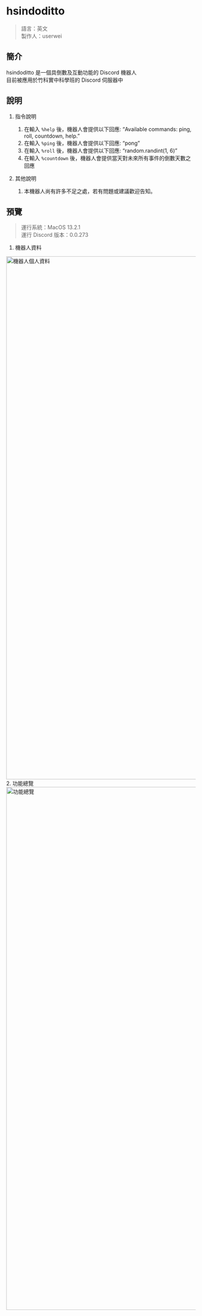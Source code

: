 # hsindoditto
> 語言：英文  
> 製作人：userwei

## 簡介
hsindoditto 是一個具倒數及互動功能的 Discord 機器人  
目前被應用於竹科實中科學班的 Discord 伺服器中

## 說明
1. 指令說明
    1. 在輸入 `%help` 後，機器人會提供以下回應: “Available commands: ping, roll, countdown, help.”
    2. 在輸入 `%ping` 後，機器人會提供以下回應: “pong”
    3. 在輸入 `%roll` 後，機器人會提供以下回應: “random.randint(1, 6)”
    4. 在輸入 `%countdown` 後，機器人會提供當天對未來所有事件的倒數天數之回應
    
2. 其他說明
    1. 本機器人尚有許多不足之處，若有問題或建議歡迎告知。

## 預覽
> 運行系統：MacOS 13.2.1  
> 運行 Discord 版本：0.0.273
1. 機器人資料  
<img width="1392" alt="機器人個人資料" src="https://user-images.githubusercontent.com/70355885/226312487-bd935f98-6d4a-4820-a988-c91076e0c39d.png">
2. 功能總覽  
<img width="1392" alt="功能總覽" src="https://user-images.githubusercontent.com/70355885/226312526-2bf3d27f-8163-41e2-944a-4cc75990c305.png"> 

